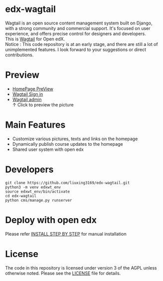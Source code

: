 # edx-wagtail
Wagtail is an open source content management system built on Django, with a strong community and commercial support. 
It's focused on user experience, and offers precise control for designers and developers.  
This is [Wagtail](https://github.com/wagtail/wagtail/) for Open edX.  
Notice : This code repository is at an early stage, and there are still a lot of unimplemented features. I look forward to your suggestions or direct contributions. 


# Preview
- [HomePage PreView ](docs/preview/homepage-preview.png)
- [Wagtail Sign in](docs/preview/homepage-preview.png)
- [Wagtail admin](docs/preview/homepage-preview.png)  
↑ Click to preview the picture

# Main Features
- Customize various pictures, texts and links on the homepage
- Dynamically publish course updates to the homepage
- Shared user system with open edx


# Developers
```
git clone https://github.com/liuxing3169/edx-wagtail.git
python3 -m venv edxwt_env
source edxwt_env/bin/activate
cd edx-wagtail
python cms/manage.py runserver
```

# Deploy with open edx
Please refer [INSTALL STEP BY STEP](docs/INSTALL-STEP-BY-STEP) for manual installation

# License
The code in this repository is licensed under version 3 of the AGPL unless otherwise noted. Please see the [LICENSE](../main/LICENSE) file for details.

